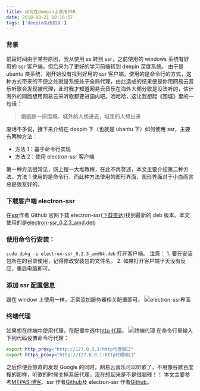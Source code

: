 ```yaml
---
title: 如何在deepin上使用SSR
date: 2018-08-21 10:16:57
tags: ['deepin系统相关']
---
```


### 背景

前段时间由于某些原因，我从使用 ss 转到 ssr，之前使用的 windows 系统有好用的 ssr 客户端，但后来为了更好的学习前端转到 deepin 深度系统。
由于是 ubantu 类系统，刚开始没有找到好用的 ssr 客户端，使用的是命令行的方式，这种方式带来的不便之处就是系统处于全局代理，由此造成的结果便是你用网易云音乐听歌会发现被代理，此时我才知道网易云音乐在海外大部分歌是没法听的，估计海外的同胞想用网易云来听歌都要进国内吧。哈哈哈，这让我想起《围城》里的一句话：

> 婚姻是一座围城，城外的人想进去，城里的人想出来

废话不多说，接下来介绍在 deepin 下（也就是 ubantu 下）如何使用 ssr，主要有两种方法：

- 方法 1：基于命令行实现
- 方法 2：使用 electron-ssr 客户端

第一种方法很常见，网上搜一大堆教程，在此不再赘述，本文主要介绍第二种方法。方法 1 使用的是命令行，而此种方法使用的图形界面，图形界面对于小白而言总是很友好的。

### 下载客户端 electron-ssr

在[ssr](https://github.com/shadowsocksrr/shadowsocks-rss)作者 Github 官网下载 electron-ssr([下载直达](https://github.com/erguotou520/electron-ssr/releases))找到最新的 deb 版本。本文使用的是[electron-ssr_0.2.3_amd.deb](https://github.com/erguotou520/electron-ssr/releases/download/v0.2.3/electron-ssr_0.2.3_amd64.deb)

### 使用命令行安装：

`sudo dpkg -i electron-ssr_0.2.3_amd64.deb`
打开客户端。
注意： 1. 要在安装包所在的目录使用，记得修改安装包的文件名。 2. 如果打开客户端半天没有反应，重启电脑即可。

### 添加 ssr 配置信息

跟在 window 上使用一样，正常添加服务器相关配置即可。
![electron-ssr界面](https://upload-images.jianshu.io/upload_images/12812641-b80fbfcbf493e9f9.png?imageMogr2/auto-orient/strip%7CimageView2/2/w/1240)

### 终端代理

如果想在终端中使用代理，在配置中选中[http 代理](https://github.com/erguotou520/electron-ssr/blob/master/docs/HTTP_PROXY.md)。
![终端代理](https://upload-images.jianshu.io/upload_images/12812641-7fbb95d6bf7d9e82.png?imageMogr2/auto-orient/strip%7CimageView2/2/w/1240)
在命令行里输入下列代码设置命令行代理：

```bash
export http_proxy="http://127.0.0.1:http代理端口"
export https_proxy="http://127.0.0.1:http代理端口"
```

之后你便会惊奇的发现 Google 的同时，网易云音乐可以听歌了，不用像谷歌百度搜的那样，听歌的时候关掉系统代理，现在想起来是不是很脑残！！
本文主要参考[MTPAS 博客](https://huur.cn/course/1513.html)、ssr 作者[Github](https://github.com/shadowsocksrr/shadowsocks-rss)及 electron-ssr 作者[Github](https://github.com/erguotou520/electron-ssr)。
